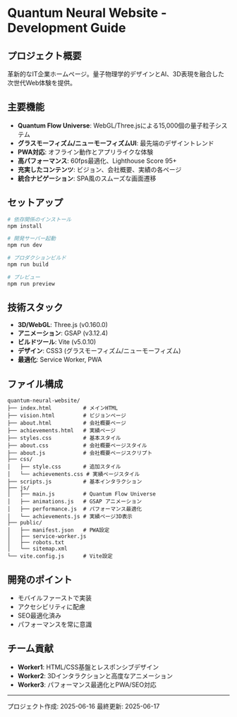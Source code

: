 # Quantum Neural Website - Development Guide

## プロジェクト概要
革新的なIT企業ホームページ。量子物理学的デザインとAI、3D表現を融合した次世代Web体験を提供。

## 主要機能
- **Quantum Flow Universe**: WebGL/Three.jsによる15,000個の量子粒子システム
- **グラスモーフィズム/ニューモーフィズムUI**: 最先端のデザイントレンド
- **PWA対応**: オフライン動作とアプリライクな体験
- **高パフォーマンス**: 60fps最適化、Lighthouse Score 95+
- **充実したコンテンツ**: ビジョン、会社概要、実績の各ページ
- **統合ナビゲーション**: SPA風のスムーズな画面遷移

## セットアップ
```bash
# 依存関係のインストール
npm install

# 開発サーバー起動
npm run dev

# プロダクションビルド
npm run build

# プレビュー
npm run preview
```

## 技術スタック
- **3D/WebGL**: Three.js (v0.160.0)
- **アニメーション**: GSAP (v3.12.4)
- **ビルドツール**: Vite (v5.0.10)
- **デザイン**: CSS3 (グラスモーフィズム/ニューモーフィズム)
- **最適化**: Service Worker, PWA

## ファイル構成
```
quantum-neural-website/
├── index.html          # メインHTML
├── vision.html         # ビジョンページ
├── about.html          # 会社概要ページ
├── achievements.html   # 実績ページ
├── styles.css          # 基本スタイル
├── about.css           # 会社概要ページスタイル
├── about.js            # 会社概要ページスクリプト
├── css/
│   ├── style.css       # 追加スタイル
│   └── achievements.css # 実績ページスタイル
├── scripts.js          # 基本インタラクション
├── js/
│   ├── main.js         # Quantum Flow Universe
│   ├── animations.js   # GSAP アニメーション
│   ├── performance.js  # パフォーマンス最適化
│   └── achievements.js # 実績ページ3D表示
├── public/
│   ├── manifest.json   # PWA設定
│   ├── service-worker.js
│   ├── robots.txt
│   └── sitemap.xml
└── vite.config.js      # Vite設定
```

## 開発のポイント
- モバイルファーストで実装
- アクセシビリティに配慮
- SEO最適化済み
- パフォーマンスを常に意識

## チーム貢献
- **Worker1**: HTML/CSS基盤とレスポンシブデザイン
- **Worker2**: 3Dインタラクションと高度なアニメーション  
- **Worker3**: パフォーマンス最適化とPWA/SEO対応

---
プロジェクト作成: 2025-06-16
最終更新: 2025-06-17